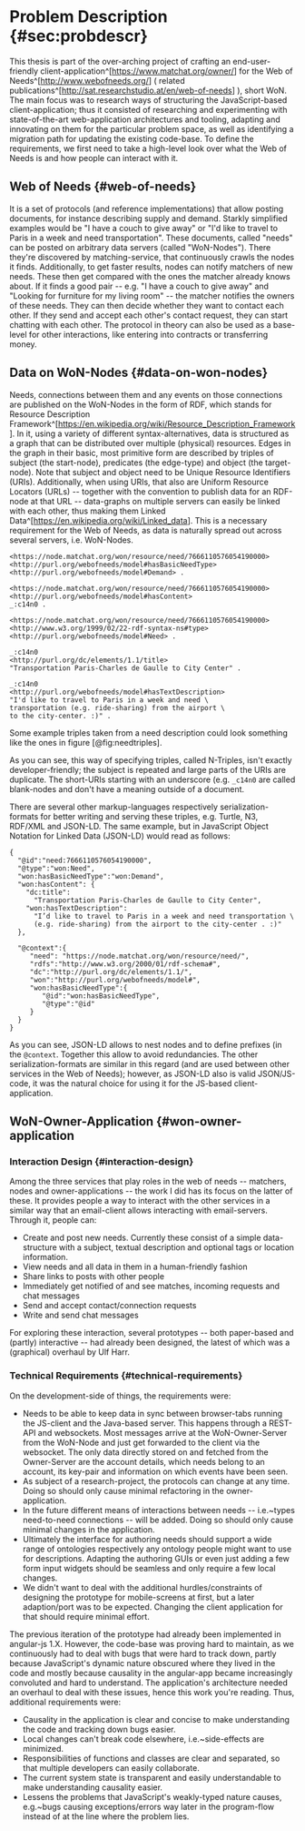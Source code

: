 
# Problem Description {#sec:probdescr}

<!-- TODO make hyperlinks into footnotes. atm they're not even highlighted. -->

This thesis is part of the over-arching project of crafting an
end-user-friendly
client-application^[<https://www.matchat.org/owner/>] for the
Web of Needs^[<http://www.webofneeds.org/>] 
 ( related publications^[<http://sat.researchstudio.at/en/web-of-needs>] ), short WoN. 
The main focus was to research ways of
structuring the JavaScript-based client-application; thus it consisted
of researching and experimenting with state-of-the-art web-application
architectures and tooling, adapting and innovating on them for the
particular problem space, as well as identifying a migration path for
updating the existing code-base. To define the requirements, we first
need to take a high-level look over what the Web of Needs is and how
people can interact with it.

<!-- problem-description\\ -->
<!-- * high-level\\ -->
<!-- * for people who aren't web-devs\\ -->
<!-- * pro problem ein satz: "prob ist im browser ld zu verwenden, dazu müssen sie geladen, geparst, gestored werden."\\ -->

<!-- Problemstellung (JS-Basisarchitektur für WoN-Owner App)\\ -->
<!-- as case study in architecture/migration\\ -->

<!-- 
define ontologies and rdf\\
node = won-data/document-server\\
 -->

## Web of Needs {#web-of-needs}

It is a set of protocols (and reference implementations) that allow
posting documents, for instance describing supply and demand. Starkly
simplified examples would be "I have a couch to give away" or "I'd
like to travel to Paris in a week and need transportation". These
documents, called "needs" can be posted on arbitrary data servers
(called "WoN-Nodes"). There they're discovered by matching-service,
that continuously crawls the nodes it finds. Additionally, to get faster
results, nodes can notify matchers of new needs. These then get compared
with the ones the matcher already knows about. If it finds a good pair
-- e.g. "I have a couch to give away" and "Looking for furniture for
my living room" -- the matcher notifies the owners of these needs. They
can then decide whether they want to contact each other. If they send
and accept each other's contact request, they can start chatting with
each other. The protocol in theory can also be used as a base-level for
other interactions, like entering into contracts or transferring money.

<!-- PREVIOUSLY: It is a set of protocols (and reference implementations) that allow posting things like supply and demand (e.g. "I have a couch to give away") online on an arbitrary data server (called WoN-Node). These documents, called "needs", get discovered by a matching-service that notifies the owners of these needs (e.g. when the matcher finds someone that needs the couch offered). The protocols then allow for chatting (or other transactions) between the owners. -->

## Data on WoN-Nodes {#data-on-won-nodes}

Needs, connections between them and any events on those connections are
published on the WoN-Nodes in the form of RDF, which stands for
Resource
Description Framework^[<https://en.wikipedia.org/wiki/Resource_Description_Framework>]. In it, using a variety of different
syntax-alternatives, data is structured as a graph that can be
distributed over multiple (physical) resources. Edges in the graph in
their basic, most primitive form are described by triples of subject
(the start-node), predicates (the edge-type) and object (the
target-node). Note that subject and object need to be Unique Resource
Identifiers (URIs). Additionally, when using URIs, that also are Uniform
Resource Locators (URLs) -- together with the convention to publish data
for an RDF-node at that URL -- data-graphs on multiple servers can
easily be linked with each other, thus making them
Linked Data^[<https://en.wikipedia.org/wiki/Linked_data>]. This is a
necessary requirement for the Web of Needs, as data is naturally spread
out across several servers, i.e. WoN-Nodes.

```{.ttl #fig:needtriples}
<https://node.matchat.org/won/resource/need/7666110576054190000>
<http://purl.org/webofneeds/model#hasBasicNeedType>
<http://purl.org/webofneeds/model#Demand> .

<https://node.matchat.org/won/resource/need/7666110576054190000>
<http://purl.org/webofneeds/model#hasContent>
_:c14n0 .

<https://node.matchat.org/won/resource/need/7666110576054190000>
<http://www.w3.org/1999/02/22-rdf-syntax-ns#type>
<http://purl.org/webofneeds/model#Need> .

_:c14n0
<http://purl.org/dc/elements/1.1/title>
"Transportation Paris-Charles de Gaulle to City Center" .

_:c14n0
<http://purl.org/webofneeds/model#hasTextDescription>
"I'd like to travel to Paris in a week and need \
transportation (e.g. ride-sharing) from the airport \
to the city-center. :)" .
```
<!--
Excerpt of a need description (N-Triples)}
-->

Some example triples taken from a need description could look something
like the ones in figure [@fig:needtriples].

As you can see, this way of specifying triples, called N-Triples, isn't
exactly developer-friendly; the subject is repeated and large parts of
the URIs are duplicate. The short-URIs starting with an underscore (e.g.
`_c14n0` are called blank-nodes and don't have a meaning
outside of a document.

There are several other markup-languages respectively serialization-formats
for better writing and serving these triples, e.g. Turtle, N3, RDF/XML and
JSON-LD. The same example, but in JavaScript Object Notation for Linked Data
(JSON-LD) would read as follows:

``` {#fig:needjson .json}
{
  "@id":"need:7666110576054190000",
  "@type":"won:Need",
  "won:hasBasicNeedType":"won:Demand",
  "won:hasContent": {
    "dc:title":
      "Transportation Paris-Charles de Gaulle to City Center",
    "won:hasTextDescription":
      "I’d like to travel to Paris in a week and need transportation \
      (e.g. ride-sharing) from the airport to the city-center . :)"
  },

  "@context":{
     "need": "https://node.matchat.org/won/resource/need/",
     "rdfs":"http://www.w3.org/2000/01/rdf-schema#",
     "dc":"http://purl.org/dc/elements/1.1/",
     "won":"http://purl.org/webofneeds/model#",
     "won:hasBasicNeedType":{
        "@id":"won:hasBasicNeedType",
        "@type":"@id"
     }
  }
}
```

As you can see, JSON-LD allows to nest nodes and to define prefixes (in
the `@context`. Together this allow to avoid redundancies. The
other serialization-formats are similar in this regard (and are used
between other services in the Web of Needs); however, as JSON-LD also is
valid JSON/JS-code, it was the natural choice for using it for the
JS-based client-application.

## WoN-Owner-Application {#won-owner-application 

### Interaction Design {#interaction-design}

Among the three services that play roles in the web of needs --
matchers, nodes and owner-applications -- the work I did has its focus
on the latter of these. It provides people a way to interact with the
other services in a similar way that an email-client allows interacting
with email-servers. Through it, people can:

* Create and post new needs. Currently these consist of a simple data-structure with a subject, textual description and optional tags or location information.
* View needs and all data in them in a human-friendly fashion
* Share links to posts with other people
* Immediately get notified of and see matches, incoming requests and chat messages
* Send and accept contact/connection requests
* Write and send chat messages

For exploring these interaction, several prototypes -- both paper-based
and (partly) interactive -- had already been designed, the latest of
which was a (graphical) overhaul by Ulf Harr.

<!-- TODO { screens from last prototype } -->

### Technical Requirements {#technical-requirements}

On the development-side of things, the requirements were:

<!-- TODO {"good DX" as requirement. define it  -->
*  Needs to be able to keep data in sync between browser-tabs running the JS-client and the Java-based server. This happens through a REST-API and websockets. Most messages arrive at the WoN-Owner-Server from the WoN-Node and just get forwarded to the client via the websocket. The only data directly stored on and fetched from the Owner-Server are the account details, which needs belong to an account, its key-pair and information on which events have been seen.
*  As subject of a research-project, the protocols can change at any time. Doing so should only cause minimal refactoring in the owner-application.
* In the future different means of interactions between needs -- i.e.~types need-to-need connections -- will be added. Doing so should only cause minimal changes in the application.
* Ultimately the interface for authoring needs should support a wide range of ontologies respectively any ontology people might want to use for descriptions. Adapting the authoring GUIs or even just adding a few form input widgets should be seamless and only require a few local changes.
* We didn't want to deal with the additional hurdles/constraints of designing the prototype for mobile-screens at first, but a later adaption/port was to be expected. Changing the client application for that should require minimal effort.
 
<!-- TODO why we implemented it js-based:\\
* bandwith\\
* because it’s become somewhat of a wide-spread practice, i.e. “because everybody’s doing so”\\
* because there already was the angular prototype\\
* because it can run on any OS and device\\
status quo: angular app\\ -->

The previous iteration of the prototype had already been implemented in
angular-js 1.X. However, the code-base was proving hard to maintain, as
we continuously had to deal with bugs that were hard to track down,
partly because JavaScript's dynamic nature obscured where they lived in
the code and mostly because causality in the angular-app became
increasingly convoluted and hard to understand. The application's
architecture needed an overhaul to deal with these issues, hence this
work you're reading. Thus, additional requirements were:

*  Causality in the application is clear and concise to make understanding the code and tracking down bugs easier.
* Local changes can't break code elsewhere, i.e.~side-effects are minimized.
* Responsibilities of functions and classes are clear and separated, so that multiple developers can easily collaborate.
* The current system state is transparent and easily understandable to make understanding causality easier.
* Lessens the problems that JavaScript's weakly-typed nature causes, e.g.~bugs causing exceptions/errors way later in the program-flow instead of at the line where the problem lies.

<!--
 TODO requirements for a full stack: 
in the problem-descripion: list challenges that need to be tackled by web applications:

* seperation of concerns
  * suitability for collaboration
  * reusability of code
* move processing to client / minimal number of requests (justification for js-apps)
* networking
* optimize page load:
  * less http-requests -> bundling
  * smaller size -> minification
  * precompiling templates
* managing dependencies between scripts -> module systems
* simplicity / a low number of concepts / gentle learning curve
* predictability / maintainability


-->

<!-- 
* TODO image: dependency graph in angular application\\
* slide from FB’s flux presentation?\\
* go through old application and do this empirically for a few components and bugs?\\ 
-->




